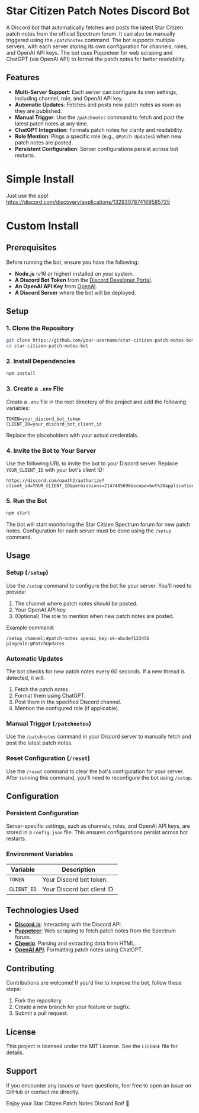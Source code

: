 # Star Citizen Patch Notes Discord Bot

A Discord bot that automatically fetches and posts the latest Star Citizen patch notes from the official Spectrum forum. It can also be manually triggered using the `/patchnotes` command. The bot supports multiple servers, with each server storing its own configuration for channels, roles, and OpenAI API keys. The bot uses Puppeteer for web scraping and ChatGPT (via OpenAI API) to format the patch notes for better readability.

## Features

- **Multi-Server Support**: Each server can configure its own settings, including channel, role, and OpenAI API key.
- **Automatic Updates**: Fetches and posts new patch notes as soon as they are published.
- **Manual Trigger**: Use the `/patchnotes` command to fetch and post the latest patch notes at any time.
- **ChatGPT Integration**: Formats patch notes for clarity and readability.
- **Role Mention**: Pings a specific role (e.g., `@Patch Updates`) when new patch notes are posted.
- **Persistent Configuration**: Server configurations persist across bot restarts.

# Simple Install
Just use the app! https://discord.com/discovery/applications/1329307874169585725 

# Custom Install

## Prerequisites

Before running the bot, ensure you have the following:

- **Node.js** (v16 or higher) installed on your system.
- **A Discord Bot Token** from the [Discord Developer Portal](https://discord.com/developers/applications).
- **An OpenAI API Key** from [OpenAI](https://platform.openai.com/signup/).
- **A Discord Server** where the bot will be deployed.

## Setup

### 1. Clone the Repository

```bash
git clone https://github.com/your-username/star-citizen-patch-notes-bot.git
cd star-citizen-patch-notes-bot
```

### 2. Install Dependencies

```bash
npm install
```

### 3. Create a `.env` File

Create a `.env` file in the root directory of the project and add the following variables:

```env
TOKEN=your_discord_bot_token
CLIENT_ID=your_discord_bot_client_id
```

Replace the placeholders with your actual credentials.

### 4. Invite the Bot to Your Server

Use the following URL to invite the bot to your Discord server. Replace `YOUR_CLIENT_ID` with your bot's client ID:

```plaintext
https://discord.com/oauth2/authorize?client_id=YOUR_CLIENT_ID&permissions=2147485696&scope=bot%20applications.commands
```

### 5. Run the Bot

```bash
npm start
```

The bot will start monitoring the Star Citizen Spectrum forum for new patch notes. Configuration for each server must be done using the `/setup` command.

## Usage

### Setup (`/setup`)

Use the `/setup` command to configure the bot for your server. You'll need to provide:

1. The channel where patch notes should be posted.
2. Your OpenAI API key.
3. (Optional) The role to mention when new patch notes are posted.

Example command:

```plaintext
/setup channel:#patch-notes openai_key:sk-abcdef123456 pingrole:@PatchUpdates
```

### Automatic Updates

The bot checks for new patch notes every 60 seconds. If a new thread is detected, it will:

1. Fetch the patch notes.
2. Format them using ChatGPT.
3. Post them in the specified Discord channel.
4. Mention the configured role (if applicable).

### Manual Trigger (`/patchnotes`)

Use the `/patchnotes` command in your Discord server to manually fetch and post the latest patch notes.

### Reset Configuration (`/reset`)

Use the `/reset` command to clear the bot's configuration for your server. After running this command, you'll need to reconfigure the bot using `/setup`.

## Configuration

### Persistent Configuration

Server-specific settings, such as channels, roles, and OpenAI API keys, are stored in a `config.json` file. This ensures configurations persist across bot restarts.

### Environment Variables

| Variable   | Description                           |
|------------|---------------------------------------|
| `TOKEN`    | Your Discord bot token.              |
| `CLIENT_ID`| Your Discord bot client ID.          |

## Technologies Used

- **[Discord.js](https://discord.js.org/)**: Interacting with the Discord API.
- **[Puppeteer](https://pptr.dev/)**: Web scraping to fetch patch notes from the Spectrum forum.
- **[Cheerio](https://cheerio.js.org/)**: Parsing and extracting data from HTML.
- **[OpenAI API](https://openai.com/)**: Formatting patch notes using ChatGPT.

## Contributing

Contributions are welcome! If you'd like to improve the bot, follow these steps:

1. Fork the repository.
2. Create a new branch for your feature or bugfix.
3. Submit a pull request.

## License

This project is licensed under the MIT License. See the `LICENSE` file for details.

## Support

If you encounter any issues or have questions, feel free to open an issue on GitHub or contact me directly.

Enjoy your Star Citizen Patch Notes Discord Bot! 🚀

